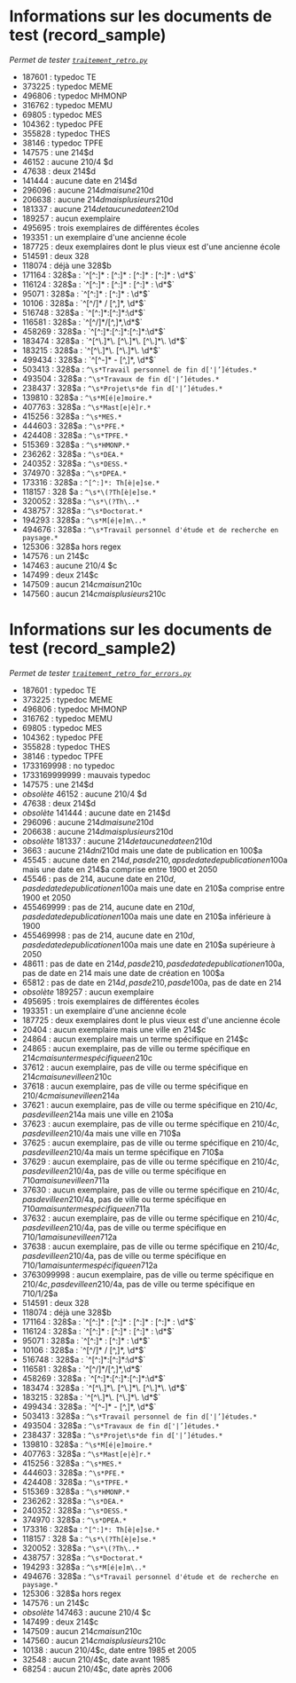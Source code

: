 # Informations sur les documents de test (record_sample)

_Permet de tester [`traitement_retro.py`](../traitement_retro.py)_

* 187601 : typedoc TE
* 373225 : typedoc MEME
* 496806 : typedoc MHMONP
* 316762 : typedoc MEMU
* 69805 : typedoc MES
* 104362 : typedoc PFE
* 355828 : typedoc THES
* 38146 : typedoc TPFE
* 147575 : une 214$d
* 46152 : aucune 210/4 $d
* 47638 : deux 214$d
* 141444 : aucune date en 214$d
* 296096 : aucune 214$d mais une 210$d
* 206638 : aucune 214$d mais plusieurs 210$d
* 181337 : aucune 214$d et aucune date en 210$d
* 189257 : aucun exemplaire
* 495695 : trois exemplaires de différentes écoles
* 193351 : un exemplaire d'une ancienne école
* 187725 : deux exemplaires dont le plus vieux est d'une ancienne école
* 514591 : deux 328
* 118074 : déjà une 328$b
* 171164 : 328$a : `^[^:]* : [^:]* : [^:]* : [^:]* : \d*$`
* 116124 : 328$a : `^[^:]* : [^:]* : [^:]* : \d*$`
* 95071 : 328$a : `^[^:]* : [^:]* : \d*$`
* 10106 : 328$a : `^[^/]* / [^,]*, \d*$`
* 516748 : 328$a : `^[^:]*:[^:]*:\d*$`
* 116581 : 328$a : `^[^/]*/[^,]*,\d*$`
* 458269 : 328$a : `^[^:]*:[^:]*:[^:]*:\d*$`
* 183474 : 328$a : `^[^\.]*\. [^\.]*\. [^\.]*\. \d*$`
* 183215 : 328$a : `^[^\.]*\. [^\.]*\. \d*$`
* 499434 : 328$a : `^[^-]* - [^,]*, \d*$`
* 503413 : 328$a : `^\s*Travail personnel de fin d['|’]études.*`
* 493504 : 328$a : `^\s*Travaux de fin d['|’]études.*`
* 238437 : 328$a : `^\s*Projet\s*de fin d['|’]études.*`
* 139810 : 328$a : `^\s*M[é|e]moire.*`
* 407763 : 328$a : `^\s*Mast[e|è]r.*`
* 415256 : 328$a : `^\s*MES.*`
* 444603 : 328$a : `^\s*PFE.*`
* 424408 : 328$a : `^\s*TPFE.*`
* 515369 : 328$a : `^\s*HMONP.*`
* 236262 : 328$a : `^\s*DEA.*`
* 240352 : 328$a : `^\s*DESS.*`
* 374970 : 328$a : `^\s*DPEA.*`
* 173316 : 328$a : `^[^:]*: Th[è|e]se.*`
* 118157 : 328 $a : `^\s*\(?Th[è|e]se.*`
* 320052 : 328$a : `^\s*\(?Th\..*`
* 438757 : 328$a : `^\s*Doctorat.*`
* 194293 : 328$a : `^\s*M[é|e]m\..*`
* 494676 : 328$a : `^\s*Travail personnel d'étude et de recherche en paysage.*`
* 125306 : 328$a hors regex
* 147576 : un 214$c
* 147463 : aucune 210/4 $c
* 147499 : deux 214$c
* 147509 : aucun 214$c mais un 210$c
* 147560 : aucun 214$c mais plusieurs 210$c

# Informations sur les documents de test (record_sample2)

_Permet de tester [`traitement_retro_for_errors.py`](../traitement_retro_for_errors.py)_

* 187601 : typedoc TE
* 373225 : typedoc MEME
* 496806 : typedoc MHMONP
* 316762 : typedoc MEMU
* 69805 : typedoc MES
* 104362 : typedoc PFE
* 355828 : typedoc THES
* 38146 : typedoc TPFE
* 1733169998 : no typedoc
* 1733169999999 : mauvais typedoc
* 147575 : une 214$d
* _obsolète_ 46152 : aucune 210/4 $d
* 47638 : deux 214$d
* _obsolète_ 141444 : aucune date en 214$d
* 296096 : aucune 214$d mais une 210$d
* 206638 : aucune 214$d mais plusieurs 210$d
* _obsolète_ 181337 : aucune 214$d et aucune date en 210$d
* 3663 : aucune 214$d ni 210$d mais une date de publication en 100$a
* 45545 : aucune date en 214$d, pas de 210, aps de date de publication en 100$a mais une date en 214$a comprise entre 1900 et 2050
* 45546 : pas de 214, aucune date en 210$d, pas de date de publication en 100$a mais une date en 210$a comprise entre 1900 et 2050
* 455469999 : pas de 214, aucune date en 210$d, pas de date de publication en 100$a mais une date en 210$a inférieure à 1900
* 455469998 : pas de 214, aucune date en 210$d, pas de date de publication en 100$a mais une date en 210$a supérieure à 2050
* 48611 : pas de date en 214$d, pas de 210, pas de date de publication en 100$a, pas de date en 214 mais une date de création en 100$a
* 65812 : pas de date en 214$d, pas de 210, pas de 100$a, pas de date en 214
* _obsolète_ 189257 : aucun exemplaire
* 495695 : trois exemplaires de différentes écoles
* 193351 : un exemplaire d'une ancienne école
* 187725 : deux exemplaires dont le plus vieux est d'une ancienne école
* 20404 : aucun exemplaire mais une ville en 214$c
* 24864 : aucun exemplaire mais un terme spécifique en 214$c
* 24865 : aucun exemplaire, pas de ville ou terme spécifique en 214$c mais un terme spécifique en 210$c
* 37612 : aucun exemplaire, pas de ville ou terme spécifique en 214$c mais une ville en 210$c
* 37618 : aucun exemplaire, pas de ville ou terme spécifique en 210/4$c mais une ville en 214$a
* 37621 : aucun exemplaire, pas de ville ou terme spécifique en 210/4$c, pas de ville en 214$a mais une ville en 210$a
* 37623 : aucun exemplaire, pas de ville ou terme spécifique en 210/4$c, pas de ville en 210/4$a mais une ville en 710$a
* 37625 : aucun exemplaire, pas de ville ou terme spécifique en 210/4$c, pas de ville en 210/4$a mais un terme spécifique en 710$a
* 37629 : aucun exemplaire, pas de ville ou terme spécifique en 210/4$c, pas de ville en 210/4$a, pas de ville ou terme spécifique en 710$a mais une ville en 711$a
* 37630 : aucun exemplaire, pas de ville ou terme spécifique en 210/4$c, pas de ville en 210/4$a, pas de ville ou terme spécifique en 710$a mais un terme spécifique en 711$a
* 37632 : aucun exemplaire, pas de ville ou terme spécifique en 210/4$c, pas de ville en 210/4$a, pas de ville ou terme spécifique en 710/1$a mais une ville en 712$a
* 37638 : aucun exemplaire, pas de ville ou terme spécifique en 210/4$c, pas de ville en 210/4$a, pas de ville ou terme spécifique en 710/1$a mais un terme spécifique en 712$a
* 3763099998 : aucun exemplaire, pas de ville ou terme spécifique en 210/4$c, pas de ville en 210/4$a, pas de ville ou terme spécifique en 710/1/2$a
* 514591 : deux 328
* 118074 : déjà une 328$b
* 171164 : 328$a : `^[^:]* : [^:]* : [^:]* : [^:]* : \d*$`
* 116124 : 328$a : `^[^:]* : [^:]* : [^:]* : \d*$`
* 95071 : 328$a : `^[^:]* : [^:]* : \d*$`
* 10106 : 328$a : `^[^/]* / [^,]*, \d*$`
* 516748 : 328$a : `^[^:]*:[^:]*:\d*$`
* 116581 : 328$a : `^[^/]*/[^,]*,\d*$`
* 458269 : 328$a : `^[^:]*:[^:]*:[^:]*:\d*$`
* 183474 : 328$a : `^[^\.]*\. [^\.]*\. [^\.]*\. \d*$`
* 183215 : 328$a : `^[^\.]*\. [^\.]*\. \d*$`
* 499434 : 328$a : `^[^-]* - [^,]*, \d*$`
* 503413 : 328$a : `^\s*Travail personnel de fin d['|’]études.*`
* 493504 : 328$a : `^\s*Travaux de fin d['|’]études.*`
* 238437 : 328$a : `^\s*Projet\s*de fin d['|’]études.*`
* 139810 : 328$a : `^\s*M[é|e]moire.*`
* 407763 : 328$a : `^\s*Mast[e|è]r.*`
* 415256 : 328$a : `^\s*MES.*`
* 444603 : 328$a : `^\s*PFE.*`
* 424408 : 328$a : `^\s*TPFE.*`
* 515369 : 328$a : `^\s*HMONP.*`
* 236262 : 328$a : `^\s*DEA.*`
* 240352 : 328$a : `^\s*DESS.*`
* 374970 : 328$a : `^\s*DPEA.*`
* 173316 : 328$a : `^[^:]*: Th[è|e]se.*`
* 118157 : 328 $a : `^\s*\(?Th[è|e]se.*`
* 320052 : 328$a : `^\s*\(?Th\..*`
* 438757 : 328$a : `^\s*Doctorat.*`
* 194293 : 328$a : `^\s*M[é|e]m\..*`
* 494676 : 328$a : `^\s*Travail personnel d'étude et de recherche en paysage.*`
* 125306 : 328$a hors regex
* 147576 : un 214$c
* _obsolète_ 147463 : aucune 210/4 $c
* 147499 : deux 214$c
* 147509 : aucun 214$c mais un 210$c
* 147560 : aucun 214$c mais plusieurs 210$c
* 10138 : aucun 210/4$c, date entre 1985 et 2005
* 32548 : aucun 210/4$c, date avant 1985
* 68254 : aucun 210/4$c, date après 2006